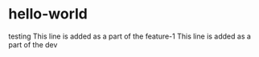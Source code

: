 # hello-world
testing
This line is added as a part of the feature-1
This line is added as a part of the dev 
